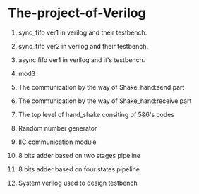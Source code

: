 # The-project-of-Verilog
1.  sync_fifo ver1 in verilog and their testbench.

2.  sync_fifo ver2 in verilog and their testbench.

3.  async fifo ver1 in verilog and it's testbench.

4.  mod3

5.  The communication by the way of Shake_hand:send part

6.  The communication by the way of Shake_hand:receive part

7.  The top level of hand_shake consiting of 5&6's codes

8.  Random number generator

9.  IIC communication module

10. 8 bits adder based on two stages pipeline

11. 8 bits adder based on four states pipeline

12. System verilog used to design testbench

